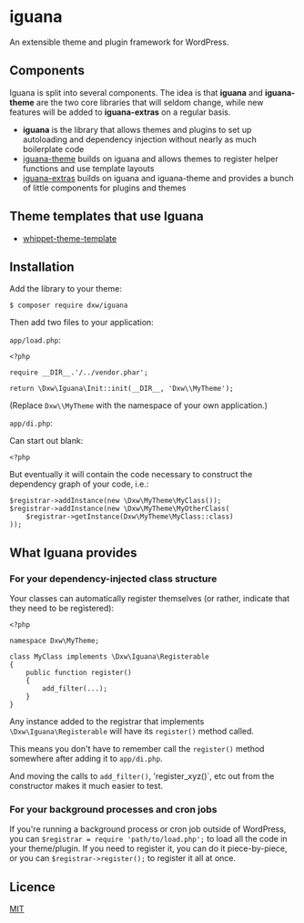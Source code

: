 # iguana

An extensible theme and plugin framework for WordPress.

## Components

Iguana is split into several components. The idea is that **iguana** and **iguana-theme** are the two core libraries that will seldom change, while new features will be added to **iguana-extras** on a regular basis.

- **iguana** is the library that allows themes and plugins to set up autoloading and dependency injection without nearly as much boilerplate code
- [iguana-theme](https://github.com/dxw/iguana-theme) builds on iguana and allows themes to register helper functions and use template layouts
- [iguana-extras](https://github.com/dxw/iguana-extras) builds on iguana and iguana-theme and provides a bunch of little components for plugins and themes

## Theme templates that use Iguana

- [whippet-theme-template](https://github.com/dxw/whippet-theme-template)

## Installation

Add the library to your theme:

    $ composer require dxw/iguana

Then add two files to your application:

`app/load.php`:

```
<?php

require __DIR__.'/../vendor.phar';

return \Dxw\Iguana\Init::init(__DIR__, 'Dxw\\MyTheme');
```

(Replace `Dxw\\MyTheme` with the namespace of your own application.)

`app/di.php`:

Can start out blank:

```
<?php
```

But eventually it will contain the code necessary to construct the dependency graph of your code, i.e.:

```
$registrar->addInstance(new \Dxw\MyTheme\MyClass());
$registrar->addInstance(new \Dxw\MyTheme\MyOtherClass(
    $registrar->getInstance(Dxw\MyTheme\MyClass::class)
));
```

## What Iguana provides

### For your dependency-injected class structure

Your classes can automatically register themselves (or rather, indicate that they need to be registered):

```
<?php

namespace Dxw\MyTheme;

class MyClass implements \Dxw\Iguana\Registerable
{
    public function register()
    {
        add_filter(...);
    }
}
```

Any instance added to the registrar that implements `\Dxw\Iguana\Registerable` will have its `register()` method called.

This means you don't have to remember call the `register()` method somewhere after adding it to `app/di.php`.

And moving the calls to `add_filter()`, 'register_xyz()`, etc out from the constructor makes it much easier to test.

### For your background processes and cron jobs

If you're running a background process or cron job outside of WordPress, you can `$registrar = require 'path/to/load.php';` to load all the code in your theme/plugin. If you need to register it, you can do it piece-by-piece, or you can `$registrar->register();` to register it all at once.

## Licence

[MIT](COPYING.md)
